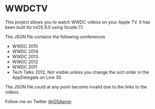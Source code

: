 # WWDCTV
This project allows you to watch WWDC videos on your Apple TV. It has been built for tvOS 9.0 using Xcode 7.1

The JSON file contains the following conferences
* WWDC 2015
* WWDC 2014
* WWDC 2013
* WWDC 2012
* WWDC 2011
* Tech Talks 2012, Not visible unless you change the sort order in the AppDelegate on Line 30. 

The JSON file could at any point become invalid due to the links to the videos.

Follow me on Twitter [@iOSAaron](https://twitter.com/iOSaaron)
